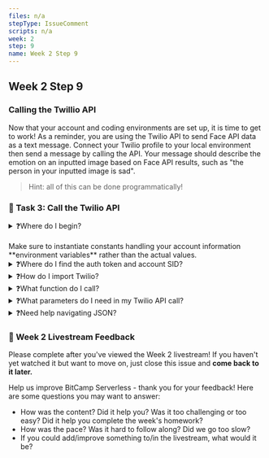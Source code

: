 ```yaml
---
files: n/a
stepType: IssueComment
scripts: n/a
week: 2
step: 9
name: Week 2 Step 9
---
```


## Week 2 Step 9

### Calling the Twillio API
Now that your account and coding environments are set up, it is time to get to work! As a reminder, you are using the Twilio API to send Face API data as a text message. Connect your Twilio profile to your local environment then send a message by calling the API. Your message should describe the emotion on an inputted image based on Face API results, such as "the person in your inputted image is sad".

> Hint: all of this can be done programmatically!

### 📝 Task 3: Call the Twilio API
<details>
<summary>❓Where do I begin?</summary>
</br>
In your function but outside of the module, declare 3 constants: one for your account SID, another for your auth token, and the last for the twilio client.
</details>
<br>
Make sure to instantiate constants handling your account information **environment variables** rather than the actual values. 
</br>
<details>
<summary>❓Where do I find the auth token and account SID?</summary>
</br>
The auth token and account SIDs are found on your twilio dashboard: https://www.twilio.com/console. 
</details>
<details>
<summary>❓How do I import Twilio?</summary>
</br>
Check you that you have installed Twilio through npm by typing `twilio --version` in your terminal. Afterwards, instantiate the `client` constant you declared to require the Twilio package. Pass in the account SID and auth token as parameters.
</details>
<details>
<summary>❓What function do I call?</summary>
</br>
Look at the functions your client can perform. If you are stuck, you can refer to the Twilio API at https://www.twilio.com/docs/sms.
</details>
<details>
<summary>❓What parameters do I need in my Twilio API call?</summary>
</br>
Make sure to at least have a `body` (the message you are sending) and the `from` (your twilio phone number) in the function.  
</details>
<details>
<summary>❓Need help navigating JSON?</summary>
</br>
You already have all the code to obtain this information, along with some other pieces of data. To isolate the emotion, look at the format of the returned information and pick out what you need. For additional help, use this resource: https://stackoverflow.com/questions/10368171/how-to-extract-a-json-object-thats-inside-a-json-object.
</details>


### 📝 Week 2 Livestream Feedback

Please complete after you've viewed the Week 2 livestream! If you haven't yet watched it but want to move on, just close this issue and **come back to it later.**

Help us improve BitCamp Serverless - thank you for your feedback! Here are some questions you may want to answer:
- How was the content? Did it help you? Was it too challenging or too easy? Did it help you complete the week's homework?
- How was the pace? Was it hard to follow along? Did we go too slow?
- If you could add/improve something to/in the livestream, what would it be?
